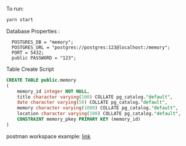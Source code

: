 To run:
```bash
yarn start 
```

Database Properties :
```
  POSTGRES_DB = "memory";
  POSTGRES_URL = "postgres://postgres:123@localhost:/memory";
  PORT = 5432;
  public PASSWORD = "123";
```

Table Create Script

```sql
CREATE TABLE public.memory
(
    memory_id integer NOT NULL,
    title character varying(100) COLLATE pg_catalog."default",
    date character varying(50) COLLATE pg_catalog."default",
    memory character varying(1000) COLLATE pg_catalog."default",
    location character varying(100) COLLATE pg_catalog."default",
    CONSTRAINT memory_pkey PRIMARY KEY (memory_id)
)
```

postman workspace example: [link](MemoryBook.postman_collection.json)


